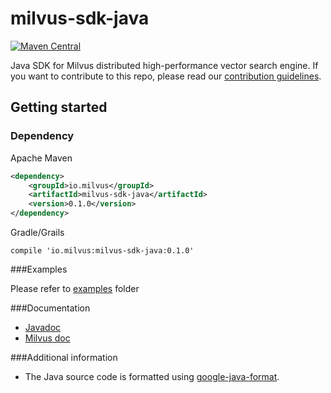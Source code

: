 # milvus-sdk-java

[![Maven Central](https://img.shields.io/maven-central/v/io.milvus/milvus-sdk-java.svg)](https://search.maven.org/artifact/io.milvus/milvus-sdk-java/)

Java SDK for Milvus distributed high-performance vector search engine. 
If you want to contribute to this repo, please read our [contribution guidelines]().

## Getting started

### Dependency 

Apache Maven
```xml
<dependency>
    <groupId>io.milvus</groupId>
    <artifactId>milvus-sdk-java</artifactId>
    <version>0.1.0</version>
</dependency>
```

Gradle/Grails 

`compile 'io.milvus:milvus-sdk-java:0.1.0'`

###Examples

Please refer to [examples](https://github.com/milvus-io/milvus-sdk-java/tree/master/examples) folder

###Documentation

- [Javadoc](https://milvus-io.github.io/milvus-sdk-java/javadoc/index.html)
- [Milvus doc](https://milvus.io/docs/en/userguide/install_milvus/)

###Additional information

- The Java source code is formatted using [google-java-format](https://github.com/google/google-java-format).






